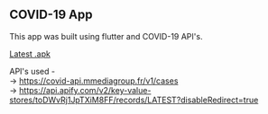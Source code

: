 <h2> COVID-19 App </h2>

This app was built using flutter and COVID-19 API's.

[Latest .apk]()

API's used -
  <br> -> https://covid-api.mmediagroup.fr/v1/cases
  <br> -> https://api.apify.com/v2/key-value-stores/toDWvRj1JpTXiM8FF/records/LATEST?disableRedirect=true
  
